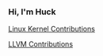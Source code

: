 ### Hi, I'm Huck

[Linux Kernel Contributions](https://www.mail-archive.com/search?q=nhuck%40google.com&l=linux-kernel%40vger.kernel.org)

[LLVM Contributions](https://github.com/llvm/llvm-project/commits/main?author=Nathan-Huckleberry)

<!--
**Nathan-Huckleberry/Nathan-Huckleberry** is a ✨ _special_ ✨ repository because its `README.md` (this file) appears on your GitHub profile.

Here are some ideas to get you started:

- 🔭 I’m currently working on ...
- 🌱 I’m currently learning ...
- 👯 I’m looking to collaborate on ...
- 🤔 I’m looking for help with ...
- 💬 Ask me about ...
- 📫 How to reach me: ...
- 😄 Pronouns: ...
- ⚡ Fun fact: ...
-->
